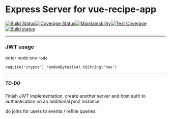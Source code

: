 # Express Server for vue-recipe-app

[![Build Status](https://travis-ci.com/MarcusYSera/vue-recipe-app.svg?branch=main)](https://travis-ci.com/MarcusYSera/vue-recipe-app)[![Coverage Status](https://coveralls.io/repos/github/MarcusYSera/vue-recipe-app/badge.svg?branch=main)](https://coveralls.io/github/MarcusYSera/vue-recipe-app?branch=main)[![Maintainability](https://api.codeclimate.com/v1/badges/850a89fa760f035cdbd8/maintainability)](https://codeclimate.com/github/MarcusYSera/vue-recipe-app/maintainability)[![Test Coverage](https://api.codeclimate.com/v1/badges/850a89fa760f035cdbd8/test_coverage)](https://codeclimate.com/github/MarcusYSera/vue-recipe-app/test_coverage)[![Build status](https://ci.appveyor.com/api/projects/status/it7t49repj2sy0e7?svg=true)](https://ci.appveyor.com/project/MarcusYSera/vue-recipe-app)

---

### JWT usage

enter node env
`node`

`require('crypto').randomBytes(64).toString('hex')`

---

##### TO-DO

Finish JWT implementation, create another server and host auth to authentication on an additional pm2 instance

do joins for users to events / refine queries
